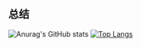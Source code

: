 ## 总结
![Anurag's GitHub stats](https://github-readme-stats.vercel.app/api?username=ziqinggao&show_icons=true&theme=dracula&line_height=33)
[![Top Langs](https://github-readme-stats.vercel.app/api/top-langs/?username=ziqinggao&langs_count=4&theme=dracula)](https://github.com/anuraghazra/github-readme-stats)
